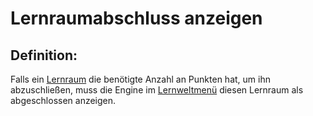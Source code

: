 # Lernraumabschluss anzeigen


## Definition:

Falls ein [Lernraum](Lernraum-GE.md) die benötigte Anzahl an Punkten hat, um ihn abzuschließen, 
muss die Engine im [Lernweltmenü](EWE0024.md) diesen Lernraum als abgeschlossen anzeigen.